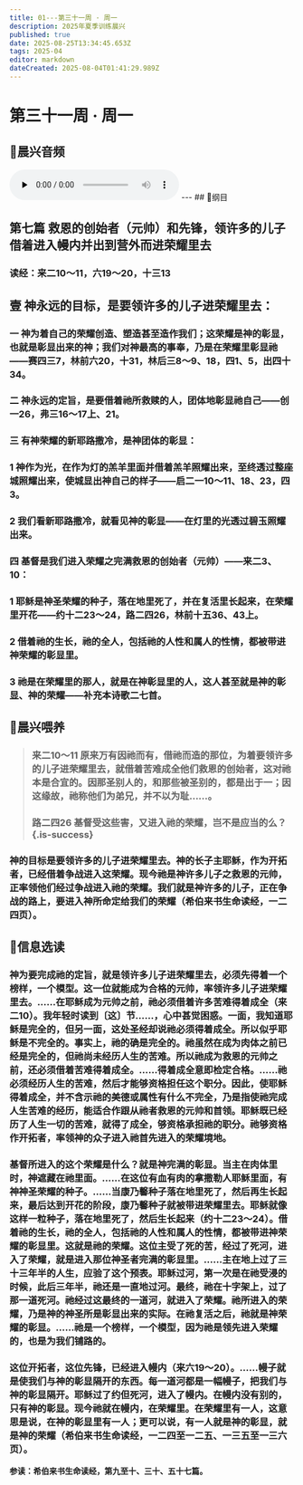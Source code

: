 ```yaml
---
title: 01---第三十一周 · 周一
description: 2025年夏季训练晨兴
published: true
date: 2025-08-25T13:34:45.653Z
tags: 2025-04
editor: markdown
dateCreated: 2025-08-04T01:41:29.989Z
---
```


# 第三十一周 · 周一
## 🎵晨兴音频
<audio id="audio" controls="" preload="none">
      <source id="mp3" src="/2025-04/week7/week31day1.mp3">
</audio>
---
## 📖纲目

## 第七篇    救恩的创始者（元帅）和先锋，领许多的儿子借着进入幔内并出到营外而进荣耀里去

### 读经：来二10～11，六19～20，十三13

## 壹    神永远的目标，是要领许多的儿子进荣耀里去：

### 一    神为着自己的荣耀创造、塑造甚至造作我们；这荣耀是神的彰显，也就是彰显出来的神；我们对神最高的事奉，乃是在荣耀里彰显祂——赛四三7，林前六20，十31，林后三8～9、18，四1、5，出四十34。

### 二    神永远的定旨，是要借着祂所救赎的人，团体地彰显祂自己——创一26，弗三16～17上、21。

### 三    有神荣耀的新耶路撒冷，是神团体的彰显：

### 1    神作为光，在作为灯的羔羊里面并借着羔羊照耀出来，至终透过整座城照耀出来，使城显出神自己的样子——启二一10～11、18、23，四3。

### 2    我们看新耶路撒冷，就看见神的彰显——在灯里的光透过碧玉照耀出来。

### 四    基督是我们进入荣耀之完满救恩的创始者（元帅）——来二3、10：

### 1    耶稣是神圣荣耀的种子，落在地里死了，并在复活里长起来，在荣耀里开花——约十二23～24，路二四26，林前十五36、43上。

### 2    借着祂的生长，祂的全人，包括祂的人性和属人的性情，都被带进神荣耀的彰显里。

### 3    祂是在荣耀里的那人，就是在神彰显里的人，这人甚至就是神的彰显、神的荣耀——补充本诗歌二七首。

## 📖晨兴喂养

>### **来二10～11    原来万有因祂而有，借祂而造的那位，为着要领许多的儿子进荣耀里去，就借着苦难成全他们救恩的创始者，这对祂本是合宜的。因那圣别人的，和那些被圣别的，都是出于一；因这缘故，祂称他们为弟兄，并不以为耻……。**
>
>### **路二四26    基督受这些害，又进入祂的荣耀，岂不是应当的么？** {.is-success}

### 神的目标是要领许多的儿子进荣耀里去。神的长子主耶稣，作为开拓者，已经借着争战进入这荣耀。现今祂是神许多儿子之救恩的元帅，正率领他们经过争战进入祂的荣耀。我们就是神许多的儿子，正在争战的路上，要进入神所命定给我们的荣耀（希伯来书生命读经，一二四页）。

## 📖信息选读

### 神为要完成祂的定旨，就是领许多儿子进荣耀里去，必须先得着一个榜样，一个模型。这一位就能成为合格的元帅，率领许多儿子进荣耀里去。……在耶稣成为元帅之前，祂必须借着许多苦难得着成全（来二10）。我年轻时读到〔这〕节……，心中甚觉困惑。一面，我知道耶稣是完全的，但另一面，这处圣经却说祂必须得着成全。所以似乎耶稣是不完全的。事实上，祂的确是完全的。祂虽然在成为肉体之前已经是完全的，但祂尚未经历人生的苦难。所以祂成为救恩的元帅之前，还必须借着苦难得着成全。……得着成全意即检定合格。……祂必须经历人生的苦难，然后才能够资格担任这个职分。因此，使耶稣得着成全，并不含示祂的美德或属性有什么不完全，乃是指使祂完成人生苦难的经历，能适合作跟从祂者救恩的元帅和首领。耶稣既已经历了人生一切的苦难，就得了成全，够资格承担祂的职分。祂够资格作开拓者，率领神的众子进入祂首先进入的荣耀境地。

### 基督所进入的这个荣耀是什么？就是神完满的彰显。当主在肉体里时，神遮藏在祂里面。……在这位有血有肉的拿撒勒人耶稣里面，有神神圣荣耀的种子。……当康乃馨种子落在地里死了，然后再生长起来，最后达到开花的阶段，康乃馨种子就被带进荣耀里去。耶稣就像这样一粒种子，落在地里死了，然后生长起来（约十二23～24）。借着祂的生长，祂的全人，包括祂的人性和属人的性情，都被带进神荣耀的彰显里。这就是祂的荣耀。这位主受了死的苦，经过了死河，进入了荣耀，就是进入那位神圣者完满的彰显里。……主在地上过了三十三年半的人生，应验了这个预表。耶稣过河，第一次是在祂受浸的时候，此后三年半，祂还是一直地过河。最终，祂在十字架上，过了那一道死河。祂经过这最终的一道河，就进入了荣耀。祂所进入的荣耀，乃是神的神圣所是彰显出来的实际。在祂复活之后，祂就是神荣耀的彰显。……祂是一个榜样，一个模型，因为祂是领先进入荣耀的，也是为我们铺路的。

### 这位开拓者，这位先锋，已经进入幔内（来六19～20）。……幔子就是使我们与神的彰显隔开的东西。每一道河都是一幅幔子，把我们与神的彰显隔开。耶稣过了约但死河，进入了幔内。在幔内没有别的，只有神的彰显。现今祂就在幔内，在荣耀里。在荣耀里有一人，这意思是说，在神的彰显里有一人；更可以说，有一人就是神的彰显，就是神的荣耀（希伯来书生命读经，一二四至一二五、一三五至一三六页）。

**参读：希伯来书生命读经，第九至十、三十、五十七篇。**
<!-- Google tag (gtag.js) -->
<script async src="https://www.googletagmanager.com/gtag/js?id=G-1P8709Z16T"></script>
<script>
  window.dataLayer = window.dataLayer || [];
  function gtag(){dataLayer.push(arguments);}
  gtag('js', new Date());

  gtag('config', 'G-1P8709Z16T');
</script>
